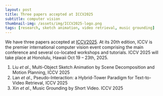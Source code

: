 ```yaml
---
layout: post
title: Three papers accepted at ICCV2025
subtitle: computer vision
thumbnail-img: /assets/img/ICCV2025-logo.png
tags: [research, sketch animation, video retrieval, music grounding]
---
```


We have three papers accepted at [ICCV2025](https://iccv.thecvf.com/Conferences/2025). At its 20th edition, ICCV is the premier international computer vision event comprising the main conference and several co-located workshops and tutorials. ICCV 2025 will take place at Honolulu, Hawaii Oct 19 – 23th, 2025.


1. Liu *et al*., Multi-Object Sketch Animation by Scene Decomposition and Motion Planning, ICCV 2025
2. Lan *et al*., Pseudo-Interaction: a Hybrid-Tower Paradigm for Text-to-Video Retrieval, ICCV 2025
3. Xin *et al*., Music Grounding by Short Video. ICCV 2025
